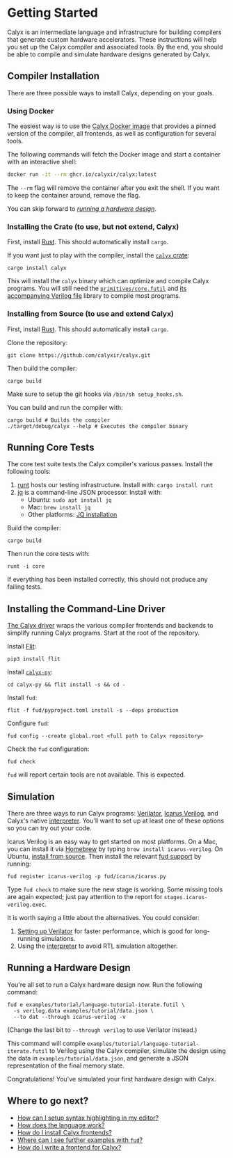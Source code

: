 # Getting Started

Calyx is an intermediate language and infrastructure for building compilers
that generate custom hardware accelerators.
These instructions will help you set up the Calyx compiler and associated
tools.
By the end, you should be able to compile and simulate hardware designs
generated by Calyx.

## Compiler Installation

There are three possible ways to install Calyx, depending on your goals.

### Using Docker

The easiest way is to use the [Calyx Docker image][calyx-docker] that provides a pinned version of the compiler, all frontends, as well as configuration for several tools.

The following commands will fetch the Docker image and start a container with an interactive shell:

```sh
docker run -it --rm ghcr.io/calyxir/calyx:latest
```

The `--rm` flag will remove the container after you exit the shell. If you want to keep the container around, remove the flag.

You can skip forward to [*running a hardware design*][hw-design].

### Installing the Crate (to use, but not extend, Calyx)

First, install [Rust][rust].
This should automatically install `cargo`.

If you want just to play with the compiler, install the [`calyx` crate][calyx-crate]:
```
cargo install calyx
```
This will install the `calyx` binary which can optimize and compile Calyx programs. You will still need the [`primitives/core.futil`][core-lib] and [its accompanying Verilog file](https://github.com/calyxir/calyx/blob/master/primitives/core.sv) library to compile most programs.

### Installing from Source (to use and extend Calyx)

First, install [Rust][rust].
This should automatically install `cargo`.

Clone the repository:
```
git clone https://github.com/calyxir/calyx.git
```
Then build the compiler:
```
cargo build
```
Make sure to setup the git hooks via `/bin/sh setup_hooks.sh`.

You can build and run the compiler with:
```
cargo build # Builds the compiler
./target/debug/calyx --help # Executes the compiler binary
```

## Running Core Tests

The core test suite tests the Calyx compiler's various passes.
Install the following tools:
  1. [runt][] hosts our testing infrastructure. Install with:
  `cargo install runt`
  2. [jq][] is a command-line JSON processor. Install with:
     * Ubuntu: `sudo apt install jq`
     * Mac: `brew install jq`
     * Other platforms: [JQ installation][jq-install]

Build the compiler:
```
cargo build
```
Then run the core tests with:
```
runt -i core
```

If everything has been installed correctly, this should not produce any failing
tests.

## Installing the Command-Line Driver

[The Calyx driver](./running-calyx/fud) wraps the various compiler frontends and
backends to simplify running Calyx programs.
Start at the root of the repository.

Install [Flit][]:
```
pip3 install flit
```

Install [`calyx-py`](builder/calyx-py.md):
```
cd calyx-py && flit install -s && cd -
```

Install `fud`:
```
flit -f fud/pyproject.toml install -s --deps production
```
Configure `fud`:
```
fud config --create global.root <full path to Calyx repository>
```
Check the `fud` configuration:
```
fud check
```

`fud` will report certain tools are not available. This is expected.

## Simulation

There are three ways to run Calyx programs:
[Verilator][], [Icarus Verilog][], and Calyx's native [interpreter][].
You'll want to set up at least one of these options so you can try out your code.

Icarus Verilog is an easy way to get started on most platforms.
On a Mac, you can install it via [Homebrew][] by typing `brew install icarus-verilog`.
On Ubuntu, [install from source][icarus-install-source].
Then install the relevant [fud support][fud-icarus] by running:

    fud register icarus-verilog -p fud/icarus/icarus.py

Type `fud check` to make sure the new stage is working.
Some missing tools are again expected; just pay attention to the report for `stages.icarus-verilog.exec`.

It is worth saying a little about the alternatives.
You could consider:
1. [Setting up Verilator][fud-verilator] for faster performance, which is good for long-running simulations.
2. Using the [interpreter][] to avoid RTL simulation altogether.

## Running a Hardware Design

You're all set to run a Calyx hardware design now. Run the following command:
```
fud e examples/tutorial/language-tutorial-iterate.futil \
  -s verilog.data examples/tutorial/data.json \
  --to dat --through icarus-verilog -v
```

(Change the last bit to `--through verilog` to use Verilator instead.)

This command will compile `examples/tutorial/language-tutorial-iterate.futil` to Verilog
using the Calyx compiler, simulate the design using the data in `examples/tutorial/data.json`, and generate a JSON representation of the
final memory state.

Congratulations! You've simulated your first hardware design with Calyx.

## Where to go next?

- [How can I setup syntax highlighting in my editor?](./tools/editor-highlighting.md)
- [How does the language work?](./tutorial/language-tut.md)
- [How do I install Calyx frontends?](./running-calyx/fud/index.html#dahlia-fronted)
- [Where can I see further examples with `fud`?](./running-calyx/fud/examples.md)
- [How do I write a frontend for Calyx?](./tutorial/frontend-tut.md)


[rust]: https://doc.rust-lang.org/cargo/getting-started/installation.html
[runt]: https://github.com/rachitnigam/runt
[vcdump]: https://github.com/sgpthomas/vcdump
[verilator]: https://www.veripool.org/wiki/verilator
[verilator-install]: https://www.veripool.org/projects/verilator/wiki/Installing
[icarus verilog]: http://iverilog.icarus.com
[jq]: https://stedolan.github.io/jq/
[jq-install]: https://stedolan.github.io/jq/
[frontends]: ./frontends/index.md
[calyx-py]: ./calyx-py.md
[flit]: https://flit.readthedocs.io/en/latest/
[vcd]: https://en.wikipedia.org/wiki/Value_change_dump
[dahlia]: https://github.com/cucapra/dahlia
[dahlia-install]: https://github.com/cucapra/dahlia#set-it-up
[sbt]: https://www.scala-sbt.org/download.html
[interpreter]: ./running-calyx/interpreter.md
[homebrew]: https://brew.sh
[fud-icarus]: ./running-calyx/fud/index.md#icarus-verilog
[fud-verilator]: ./running-calyx/fud/index.md#verilator
[icarus-install-source]: https://iverilog.fandom.com/wiki/Installation_Guide#Installation_From_Source
[calyx-crate]: https://crates.io/crates/calyx
[core-lib]: https://github.com/calyxir/calyx/blob/master/primitives/core.futil
[calyx-docker]: https://github.com/calyxir/calyx/pkgs/container/calyx
[hw-design]: ./intro.md#running-a-hardware-design
